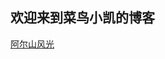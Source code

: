 ## 欢迎来到菜鸟小凯的博客


<!DOCTYPE html>
<html>
<head>
<meta charset="UTF-8">
<title></title>
</head>
<body>
            <a href="https://Green1Chen.github.io/Arxan"  >阿尔山风光</a>
</body>
</html>


